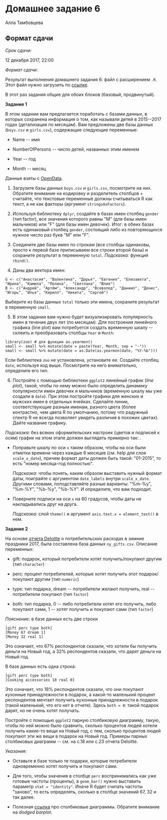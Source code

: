 Домашнее задание 6
================
Алла Тамбовцева

Формат сдачи
------------

*Срок сдачи:*

12 декабря 2017, 22:00

*Формат сдачи:*

Результат выполнения домашнего задания 6: файл с расширением `.R`. Этот файл нужно загрузить по [ссылке](https://www.dropbox.com/request/gRSzGjPot9knhcxw3lmD). 


В этот раз задания общие для обоих блоков (базовый, продвинутый).

**Задание 1**

В этом задании вам предлагается поработать с базами данных, в которых сохранена информация о том, как называли детей в 2015--2017 годах (детализация по месяцам). Вам предложены две базы данных (`boys.csv` и `girls.csv`), содержащие следующие переменные:

* Name -- имя

* NumberOfPersons -- число детей, названных этим именем

* Year -- год

* Month -- месяц

Данные взяты с [OpenData]().

1. Загрузите базы данных `boys.csv` и `girls.csv`, посмотрите на них. Обратите внимание на кодировку и разделитель столбцов + считайте, что текстовые переменные должны считываться R как текст, а не как факторы (аргумент `stringsAsFactors`).

2. Используя библиотеку `dplyr`, создайте в базах имен столбец `gender` (тип factor), все значения которого равны "M" (для базы имен мальчиков) или "F" (для базы имен девочек). Итог: в обеих базах есть одинаковый столбец `gender`, состоящий либо из повторяющихся нужное число раз букв "M" или "F".

3. Соедините две базы имен по строкам (все столбцы одинаковы, просто к первой базе приписываем все строки второй базы) и сохраните результат в переменную `total`. *Подсказка:* функция `rbind()`.

4.  Даны два вектора имен:

```
G <- c("Анастасия", "Валентина", "Дарья", "Евгения", "Елизавета",  "Ирина", "Камила", "Полина",  "Светлана", "Юлия")
B <- c("Андрей", "Артём", "Александр", "Всеволод", "Даниил", "Денис", "Игорь", "Илья", "Кирилл", "Никита", "Сергей")
```

Выберите из базы данных `total` только эти имена, сохраните результат в переменную `small`.

5. В этом задании вам нужно будет визуализировать популярность имен в течение двух лет (по месяцам). Для построения линейного графика (line plot) вам потребуется создать временную шкалу -- склеить и преобразовать столбцы `Year` и `Month`: 

```
library(zoo) # для функции as.yearmon()
small <- small %>% mutate(date = paste(Year, Month, sep = "-"))
small <- small %>% mutate(date = as.Date(as.yearmon(date, "%Y-%b")))
```

Если библиотека `zoo` не установлена, установите ее. Создайте столбец `date`, используя код выше. Посмотрите на него внимательно, определите его тип.

6. Постройте с помощью библиотеки `ggplot2` линейный график (*line plot*), такой, чтобы по нему можно было определить динамику популярности имен девочек и мальчиков (временную шкалу мы уже создали в `date`). При этом постройте графики для женских и мужских имен в отдельных ячейках. Сделайте линии, соответствующие разным именам, разного цвета (более контрастно, чем цвета R по умолчанию, потому что радужный спектр R не всегда позволяет увидеть различия в похожих цветах). Дайте название графику. 

*Подсказка:* без всяких оформительских настроек (цветов и подписей к осям) график на этом этапе должен выглядеть примерно так: []().

 * Поправьте шкалу по оси `x` таким образом, чтобы на оси были отметки времени через каждые 6 месяцев (см. help для слоя `scale_x_date`), причем формат даты должен быть такой: "01-2015", то есть "номер месяца-год полностью". 

    *Подсказка:* чтобы понять, каким образом выставить нужный формат даты, поиграйте с аргументом `date_labels` внутри `scale_x_date`. Другими словами, поподставляйте разные варианты: "%m-%y", "%m-%Y", "%b-%y", "%b-%Y". И определите, что вам подходит.

 * Поверните подписи на оси `x` на 60 градусов, чтобы даты не накладывались друг на друга. 

    *Подсказка:* слой `theme()` и аргумент `axis.text.x = element_text()` в нем. 

**Задание 2**

На основе [отчета Deloitte](https://www2.deloitte.com/ru/en/pages/consumer-business/articles/2016/new-year-spending-survey-2017.html) о потребительских расходах в зимние праздники 2017, была составлена база данных `ny_gifts.csv`. Описание переменных:

* gift: подарок, который потребители хотят получить/покупают другим (тип `character`)

* perc: процент потребителей, которые хотят получить этот подарок/покупают другим (тип `numeric`)

* type: тип подарка, dream -- потребители желают получить, real -- потребители покупают (тип `factor`)

* both: тип подарка, 0 -- либо потребители хотят его получить, либо покупают сами, 1 -- хотят получить и покупают сами (тип `factor`)

*Пояснение:* в базе данных есть две строки 

```
[gift perc type both]
[Money 67 dream 1]
[Money 32 real 1]
```

Это означает, что 67% респондентов сказали, что хотели бы получить деньги на Новый год, а 32% респондентов сказали, что дарят деньги на Новый год. 


В базе данных есть одна строка:

```
[gift perc type both]
[Cooking accessories 18 real 0]
``` 

Это означает, что 18% респондентов сказали, что они покупают кухонные принадлежности в подарок, а какой-то маленький процент респондентов мечтает получить кухонные принадлежности в подарок (такой маленький, что его нет в отчете). Здесь `both = 0`: такой подарок дарят, но не очень хотят получать.

Постройте с помощью `ggplot2` парную столбиковую диаграмму, такую, чтобы по ней можно было сравнить, сколько процентов людей хотели получить какие-то вещи на Новый год, с тем, сколько процентов людей покупают эти же вещи в подарок на Новый год. Примеры парных столбиковых диаграмм -- см. на с.18 или с.23 отчета Deloitte.

*Указания:*

* Оставьте в базе только те подарки, которые потребители одновременно хотят получить и покупают сами.

* Для того, чтобы значения в столбце `perc` воспринимались как уже готовые частоты (проценты), в `geom_bar()` нужно выставить параметр `stat = "identity"`. Иначе R будет считать частоты "заново", то есть определять, сколько в столбце значений 67, 32 и так далее.

* Полезная [ссылка](http://www.sthda.com/english/wiki/ggplot2-barplots-quick-start-guide-r-software-and-data-visualization) про столбиковые диаграммы. Обратите внимание на *dodged barplot*. 
